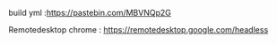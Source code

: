 

build yml :https://pastebin.com/MBVNQp2G

Remotedesktop chrome : https://remotedesktop.google.com/headless

